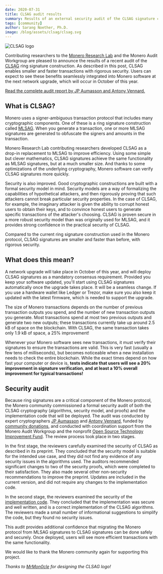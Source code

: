 ```yaml
---
date: 2020-07-31
title: CLSAG audit results
summary: Results of an external security audit of the CLSAG signature construction
tags: [community]
author: Sarang Noether, Ph.D.
image: /blog/assets/clsag/clsag.svg
---
```



<img src="{{ page.image }}" alt="CLSAG logo"/>

Contributing researchers to the [Monero Research Lab](/resources/research-lab/) and the Monero Audit Workgroup are pleased to announce the results of a recent audit of the [CLSAG](https://eprint.iacr.org/2019/654) ring signature construction. As described in this post, CLSAG enables smaller and faster transactions with rigorous security. Users can expect to see these benefits seamlessly integrated into Monero software at the next network upgrade, which will occur in October of this year.

[Read the complete audit report by JP Aumasson and Antony Vennard.](/resources/research-lab/audits/clsag.pdf)


## What is CLSAG?

Monero uses a signer-ambiguous transaction protocol that includes many cryptographic components. One of these is a ring signature construction called [MLSAG](/resources/research-lab/pubs/MRL-0005.pdf). When you generate a transaction, one or more MLSAG signatures are generated to obfuscate the signers and amounts in the transaction.

Monero Research Lab contributing researchers developed CLSAG as a drop-in replacement to MLSAG to improve efficiency. Using some simple but clever mathematics, CLSAG signatures achieve the same functionality as MLSAG signatures, but at a much smaller size. And thanks to some optimizations of the underlying cryptography, Monero software can verify CLSAG signatures more quickly.

Security is also improved. Good cryptographic constructions are built with a formal security model in mind. Security models are a way of formalizing the capabilities of hypothetical attackers, and then rigorously proving that such attackers cannot break particular security properties. In the case of CLSAG, for example, the imaginary attacker is given the ability to corrupt honest users to obtain their keys, and to convince honest users to generate specific transactions of the attacker's choosing. CLSAG is proven secure in a more robust security model than was originally used for MLSAG, and it provides strong confidence in the practical security of CLSAG.

Compared to the current ring signature construction used in the Monero protocol, CLSAG signatures are smaller and faster than before, with rigorous security.


## What does this mean?

A network upgrade will take place in October of this year, and will deploy CLSAG signatures as a mandatory consensus requirement. Provided you keep your software updated, you'll start using CLSAG signatures automatically once the upgrade takes place. It will be a seamless change. If you use a hardware wallet like Ledger or Trezor, make sure you also keep it updated with the latest firmware, which is needed to support the upgrade.

The size of Monero transactions depends on the number of previous transaction outputs you spend, and the number of new transaction outputs you generate. Most transactions spend at most two previous outputs and generate two new outputs; these transactions currently take up around 2.5 kB of space on the blockchain. With CLSAG, the same transaction takes only 1.9 kB of space, a 25% improvement!

Whenever your Monero software sees new transactions, it must verify their signatures to ensure the transactions are valid. This is very fast (usually a few tens of milliseconds), but becomes noticeable when a new installation needs to check the entire blockchain. While the exact times depend on how fast your computer or device is, **tests indicate that users will see a 20% improvement in signature verification, and at least a 10% overall improvement for typical transactions!**


## Security audit

Because ring signatures are a critical component of the Monero protocol, the Monero community commissioned a formal security audit of both the CLSAG cryptography (algorithms, security model, and proofs) and the implementation code that will be deployed. The audit was conducted by expert cryptographers [JP Aumasson](https://aumasson.jp/) and [Antony Vennard](https://diagprov.ch/), funded by [community donations](https://ccs.getmonero.org/proposals/clsag-audit-take2.html), and conducted with coordination support from the Monero Audit Workgroup and the nonprofit [Open Source Technology Improvement Fund](https://ostif.org/). The review process took place in two stages.

In the first stage, the reviewers carefully examined the security of CLSAG as described in its preprint. They concluded that the security model is suitable for the intended use case, and they did not find any evidence of any security issues
in the algorithms used. The auditors recommended significant changes to two of the security proofs, which were completed to their satisfaction. They also made several other non-security recommendations to improve the preprint. Updates are included in the current version, and did not require any changes to the implementation code.

In the second stage, the reviewers examined the security of the [implementation code](https://github.com/SarangNoether/monero/tree/clsag-device). They concluded that the implementation was secure and well written, and is a correct implementation of the CLSAG algorithms. The reviewers made a small number of informational suggestions to simplify the code, but they found no security issues.

This audit provides additional confidence that migrating the Monero protocol from MLSAG signatures to CLSAG signatures can be done safely and securely. Once deployed, users will see more efficient transactions with the same functionality.

We would like to thank the Monero community again for supporting this project.

_Thanks to [MrMon0cle](https://github.com/MrMon0cle) for designing the CLSAG logo!_
